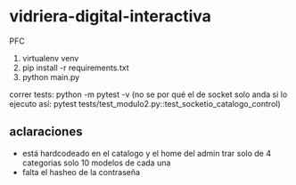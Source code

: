 # vidriera-digital-interactiva
PFC
1. virtualenv venv
2. pip install -r requirements.txt
3. python main.py


correr tests: python -m pytest -v
(no se por qué el de socket solo anda si lo ejecuto así: pytest tests/test_modulo2.py::test_socketio_catalogo_control)

## aclaraciones
- está hardcodeado en el catalogo y el home del admin trar solo de 4 categorias solo 10 modelos de cada una
- falta el hasheo de la contraseña